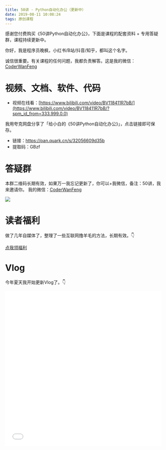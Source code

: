 ```yaml
---
title: 50讲 · Python自动化办公（更新中）
date: 2019-08-11 10:08:24
tags: 原创课程
---
```


感谢您付费购买《50讲Python自动化办公》，下面是课程的配套资料 + 专用答疑群，课程持续更新中。


你好，我是程序员晚枫，小红书/B站/抖音/知乎，都叫这个名字。

诚信很重要。有关课程的任何问题，我都负责解答。这是我的微信：[CoderWanFeng](https://mp.weixin.qq.com/s/Nt8E8vC-ZsoN1McTOYbY2g)



# 视频、文档、软件、代码


- 视频在线看：[https://www.bilibili.com/video/BV118411R7bB/](https://www.bilibili.com/video/BV118411R7bB/?spm_id_from=333.999.0.0)


我用夸克网盘分享了「给小白的《50讲Python自动化办公》」，点击链接即可保存。
- 链接：https://pan.quark.cn/s/32056609d35b
- 提取码：GBzf


# 答疑群

本群二维码长期有效，如果万一我忘记更新了，你可以+我微信，备注：50讲，我来邀请你。
我的微信：[CoderWanFeng](https://mp.weixin.qq.com/s/Nt8E8vC-ZsoN1McTOYbY2g)

![](https://python-office-1300615378.cos.ap-chongqing.myqcloud.com/6-50-po.jpg)

# 读者福利

做了几年自媒体了，整理了一些互联网撸羊毛的方法，长期有效。👇

[点我领福利](http://python4office.cn/sideline-pro-list/)

# Vlog

今年夏天我开始更新Vlog了。👇

<iframe src="//player.bilibili.com/player.html?bvid=BV1mz4y177j1" scrolling="no" border="0" frameborder="no" framespacing="0" allowfullscreen="true" width=100%, height=500> </iframe>